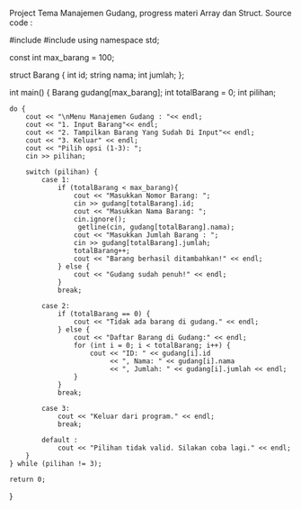 Project Tema Manajemen Gudang, progress materi Array dan Struct.
Source code : 


#include <iostream>
#include <string>
using namespace std;

const int max_barang = 100;

struct Barang {
    int id;
    string nama;
    int jumlah;
};

int main() {
    Barang gudang[max_barang];
    int totalBarang = 0;
    int pilihan;

    do {
        cout << "\nMenu Manajemen Gudang : "<< endl;
        cout << "1. Input Barang"<< endl;
        cout << "2. Tampilkan Barang Yang Sudah Di Input"<< endl;
        cout << "3. Keluar" << endl;
        cout << "Pilih opsi (1-3): ";
        cin >> pilihan;

        switch (pilihan) {
            case 1: 
                if (totalBarang < max_barang){
                    cout << "Masukkan Nomor Barang: ";
                    cin >> gudang[totalBarang].id;
                    cout << "Masukkan Nama Barang: ";
                    cin.ignore(); 
                     getline(cin, gudang[totalBarang].nama);
                    cout << "Masukkan Jumlah Barang : ";
                    cin >> gudang[totalBarang].jumlah;
                    totalBarang++;
                    cout << "Barang berhasil ditambahkan!" << endl;
                } else {
                    cout << "Gudang sudah penuh!" << endl;
                }
                break;
            
            case 2:
                if (totalBarang == 0) {
                    cout << "Tidak ada barang di gudang." << endl;
                } else {
                    cout << "Daftar Barang di Gudang:" << endl;
                    for (int i = 0; i < totalBarang; i++) {
                        cout << "ID: " << gudang[i].id 
                             << ", Nama: " << gudang[i].nama 
                             << ", Jumlah: " << gudang[i].jumlah << endl;
                    }
                }
                break;
            
            case 3:
                cout << "Keluar dari program." << endl;
                break;

            default :
                cout << "Pilihan tidak valid. Silakan coba lagi." << endl;
        }
    } while (pilihan != 3);

    return 0;
}
